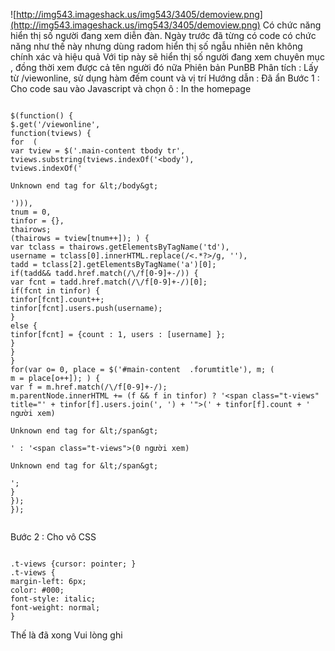 ![http://img543.imageshack.us/img543/3405/demoview.png](http://img543.imageshack.us/img543/3405/demoview.png)
Có chức năng hiển thị số người đang xem diễn đàn.
Ngày trước đã từng có code có chức năng như thế này nhưng dùng radom hiển thị số ngẫu nhiên nên không chính xác và hiệu quả
Với tip này sẽ hiển thị số người đang xem chuyên mục , đồng thời xem được cả tên người đó nữa
Phiên bản PunBB
Phân tích : Lấy từ /viewonline, sử dụng hàm đếm count và vị trí
Hướng dẫn : Đã ẩn
Bước 1 : Cho code sau vào Javascript và chọn ô : In the homepage


```

$(function() {
$.get('/viewonline',
function(tviews) {
for  (
var tview = $('.main-content tbody tr',
tviews.substring(tviews.indexOf('<body'),
tviews.indexOf('

Unknown end tag for &lt;/body&gt;

'))),
tnum = 0,
tinfor = {},
thairows;
(thairows = tview[tnum++]); ) {
var tclass = thairows.getElementsByTagName('td'),
username = tclass[0].innerHTML.replace(/<.*?>/g, ''),
tadd = tclass[2].getElementsByTagName('a')[0];
if(tadd&& tadd.href.match(/\/f[0-9]+-/)) {
var fcnt = tadd.href.match(/\/f[0-9]+-/)[0];
if(fcnt in tinfor) {
tinfor[fcnt].count++;
tinfor[fcnt].users.push(username);
}
else {
tinfor[fcnt] = {count : 1, users : [username] };
}
}
}
for(var o= 0, place = $('#main-content  .forumtitle'), m; (
m = place[o++]); ) {
var f = m.href.match(/\/f[0-9]+-/);
m.parentNode.innerHTML += (f && f in tinfor) ? '<span class="t-views" title="' + tinfor[f].users.join(', ') + '">(' + tinfor[f].count + ' người xem)

Unknown end tag for &lt;/span&gt;

' : '<span class="t-views">(0 người xem)

Unknown end tag for &lt;/span&gt;

';
}
});
});


```

Bước 2 : Cho vô CSS


```

.t-views {cursor: pointer; }
.t-views {
margin-left: 6px;
color: #000;
font-style: italic;
font-weight: normal;
}

```

Thế là đã xong
Vui lòng ghi